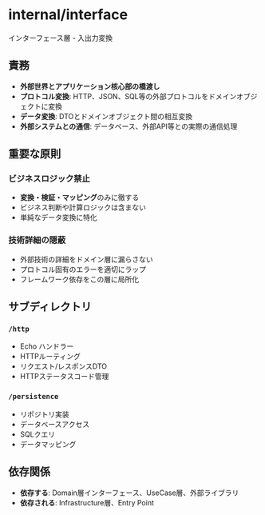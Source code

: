 # internal/interface

インターフェース層 - 入出力変換

## 責務

- **外部世界とアプリケーション核心部の橋渡し**
- **プロトコル変換**: HTTP、JSON、SQL等の外部プロトコルをドメインオブジェクトに変換
- **データ変換**: DTOとドメインオブジェクト間の相互変換
- **外部システムとの通信**: データベース、外部API等との実際の通信処理

## 重要な原則

### ビジネスロジック禁止
- **変換・検証・マッピング**のみに徹する
- ビジネス判断や計算ロジックは含まない
- 単純なデータ変換に特化

### 技術詳細の隠蔽
- 外部技術の詳細をドメイン層に漏らさない
- プロトコル固有のエラーを適切にラップ
- フレームワーク依存をこの層に局所化

## サブディレクトリ

### `/http`
- Echo ハンドラー
- HTTPルーティング
- リクエスト/レスポンスDTO
- HTTPステータスコード管理

### `/persistence`
- リポジトリ実装
- データベースアクセス
- SQLクエリ
- データマッピング

## 依存関係

- **依存する**: Domain層インターフェース、UseCase層、外部ライブラリ
- **依存される**: Infrastructure層、Entry Point